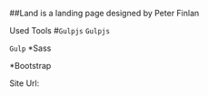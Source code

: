 ##Land is a landing page designed by Peter Finlan

Used Tools
#`Gulpjs`
`Gulpjs`

```Gulp```
*Sass 

*Bootstrap



Site Url: